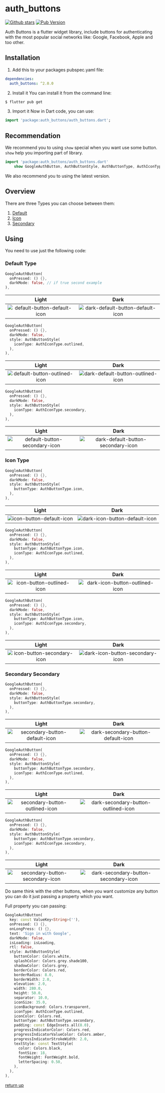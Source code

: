 # auth_buttons
[![Github stars](https://img.shields.io/github/stars/elbeicktalat/flutter_auth_buttons?logo=github)](https://github.com/elbeicktalat/flutter_auth_buttons)
[![Pub Version](https://img.shields.io/pub/v/auth_buttons?color=blue&logo=dart)](https://pub.dev/packages/auth_buttons)

Auth Buttons is a flutter widget library, include buttons for authenticating with the most popular 
social networks like: Google, Facebook, Apple and too other.

## Installation
1) Add this to your packages pubspec.yaml file:
```yaml
dependencies:
  auth_buttons: ^2.0.0
```
2) Install it 
You can install it from the command line:
```bash
$ flutter pub get
```
3) Import it 
Now in Dart code, you can use:
```dart
import 'package:auth_buttons/auth_buttons.dart';
```

## Recommendation

We recommend you to using `show` special when you want use some button.
`show` help you importing part of library.

```dart
import 'package:auth_buttons/auth_buttons.dart'
    show GoogleAuthButton, AuthButtonStyle, AuthButtonType, AuthIconType;
```
We also recommend you to using the latest version.

## Overview

There are three Types you can choose between them:

1. [Default](#default-type)
1. [Icon](#icon-type)
1. [Secondary](#secondary-type)
  
## Using
 
You need to use just the following code: 

### Default Type

```dart
GoogleAuthButton(
  onPressed: () {},
  darkMode: false, // if true second example
),
```
Light             |  Dark
:-------------------------:|:-------------------------:
![default-button-default-icon](./doc/readme_assets/default-button-default-icon.png)  |  ![dark-default-button-default-icon](./doc/readme_assets/dark-default-button-default-icon.png)

```dart
GoogleAuthButton(
  onPressed: () {},
  darkMode: false,
  style: AuthButtonStyle(
    iconType: AuthIconType.outlined,
  ),
),
```

Light             |  Dark
:-------------------------:|:-------------------------:
![default-button-outlined-icon](./doc/readme_assets/default-button-outlined-icon.png)  |  ![dark-default-button-outlined-icon](./doc/readme_assets/dark-default-button-outlined-icon.png)


```dart
GoogleAuthButton(
  onPressed: () {},
  darkMode: false,
  style: AuthButtonStyle(
    iconType: AuthIconType.secondary,
  ),
),
```

Light             |  Dark
:-------------------------:|:-------------------------:
![default-button-secondary-icon](./doc/readme_assets/default-button-secondary-icon.png)  |  ![dark-default-button-secondary-icon](./doc/readme_assets/dark-default-button-secondary-icon.png)


### Icon Type

```dart
GoogleAuthButton(
  onPressed: () {},
  darkMode: false,
  style: AuthButtonStyle(
    buttonType: AuthButtonType.icon,
  ),
),
```

Light             |  Dark
:-------------------------:|:-------------------------:
![icon-button-default-icon](./doc/readme_assets/icon-button-default-icon.png)  |  ![dark-icon-button-default-icon](./doc/readme_assets/dark-icon-button-default-icon.png)


```dart
GoogleAuthButton(
  onPressed: () {},
  darkMode: false,
  style: AuthButtonStyle(
    buttonType: AuthButtonType.icon,
    iconType: AuthIconType.outlined,
  ),
),
```

Light             |  Dark
:-------------------------:|:-------------------------:
![icon-button-outlined-icon](./doc/readme_assets/icon-button-outlined-icon.png)  |  ![dark-icon-button-outlined-icon](./doc/readme_assets/dark-icon-button-outlined-icon.png)


```dart
GoogleAuthButton(
  onPressed: () {},
  darkMode: false,
  style: AuthButtonStyle(
    buttonType: AuthButtonType.icon,
    iconType: AuthIconType.secondary,
  ),
),
```

Light             |  Dark
:-------------------------:|:-------------------------:
![icon-button-secondary-icon](./doc/readme_assets/icon-button-secondary-icon.png)  |  ![dark-icon-button-secondary-icon](./doc/readme_assets/dark-icon-button-secondary-icon.png)

### Secondary Secondary

```dart
GoogleAuthButton(
  onPressed: () {},
  darkMode: false,
  style: AuthButtonStyle(
    buttonType: AuthButtonType.secondary,
  ),
),
```

Light             |  Dark
:-------------------------:|:-------------------------:
![secondary-button-default-icon](./doc/readme_assets/secondary-button-default-icon.png)  |  ![dark-secondary-button-default-icon](./doc/readme_assets/dark-secondary-button-default-icon.png)

```dart
GoogleAuthButton(
  onPressed: () {},
  darkMode: false,
  style: AuthButtonStyle(
    buttonType: AuthButtonType.secondary,
    iconType: AuthIconType.outlined,
  ),
),
```

Light             |  Dark
:-------------------------:|:-------------------------:
![secondary-button-outlined-icon](./doc/readme_assets/secondary-button-outlined-icon.png)  |  ![dark-secondary-button-outlined-icon](./doc/readme_assets/dark-secondary-button-outlined-icon.png)

```dart
GoogleAuthButton(
  onPressed: () {},
  darkMode: false,
  style: AuthButtonStyle(
    buttonType: AuthButtonType.secondary,
    iconType: AuthIconType.secondary,
  ),
),
```

Light             |  Dark
:-------------------------:|:-------------------------:
![secondary-button-secondary-icon](./doc/readme_assets/secondary-button-secondary-icon.png)  |  ![dark-secondary-button-secondary-icon](./doc/readme_assets/dark-secondary-button-secondary-icon.png)

Do same think with the other buttons, when you want customize any button 
you can do it just passing a property which you want.

Full property you can passing:

```dart
GoogleAuthButton(
  key: const ValueKey<String>(''),
  onPressed: () {},
  onLongPress: () {},
  text: 'Sign in with Google',
  darkMode: false,
  isLoading: isLoading,
  rtl: false,
  style: AuthButtonStyle(
    buttonColor: Colors.white,
    splashColor: Colors.grey.shade100,
    shadowColor: Colors.grey,
    borderColor: Colors.red,
    borderRadius: 8.0,
    borderWidth: 2.0,
    elevation: 2.0,
    width: 280.0,
    height: 50.0,
    separator: 10.0,
    iconSize: 35.0,
    iconBackground: Colors.transparent,
    iconType: AuthIconType.outlined,
    iconColor: Colors.red,
    buttonType: AuthButtonType.secondary,
    padding: const EdgeInsets.all(8.0),
    progressIndicatorColor: Colors.red,
    progressIndicatorValueColor: Colors.amber,
    progressIndicatorStrokeWidth: 2.0,
    textStyle: const TextStyle(
      color: Colors.black,
      fontSize: 18,
      fontWeight: FontWeight.bold,
      letterSpacing: 0.50,
    ),
  ),
),
```

[return up](#auth_buttons)
